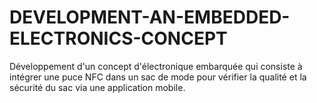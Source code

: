 # DEVELOPMENT-AN-EMBEDDED-ELECTRONICS-CONCEPT
Développement d'un concept d'électronique embarquée qui consiste à intégrer une puce NFC dans un sac de mode pour vérifier la qualité et la sécurité du sac via une application mobile.
